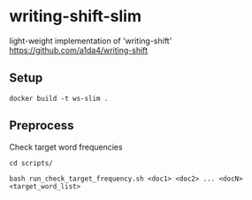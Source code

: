 # writing-shift-slim
light-weight implementation of 'writing-shift' https://github.com/a1da4/writing-shift

## Setup
```
docker build -t ws-slim .
```

## Preprocess
Check target word frequencies
```
cd scripts/

bash run_check_target_frequency.sh <doc1> <doc2> ... <docN> <target_word_list>
```
